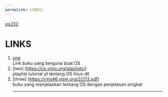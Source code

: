 ```yaml
---
permalink: LINKS/
---
```

[os232](https://github.com/KevinIW/os232/blob/master/index.md)<br>
# LINKS

1. [one](https://www.os-book.com/OS10/slide-dir/)<br>
    Link buku yang berguna buat OS
2. [two] (https://os.vlsm.org/playlists/)<br>
    playlist tutorial yt tentang OS linux dll
3. [three] (https://rms46.vlsm.org/2/213.pdf)<br>
    buku yang menjelaskan tentang OS dengan penjelasan singkat
   <br>
   <hr>
   
